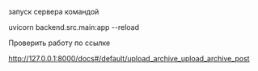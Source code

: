 запуск сервера командой 

uvicorn backend.src.main:app --reload

Проверить работу по ссылке

http://127.0.0.1:8000/docs#/default/upload_archive_upload_archive_post